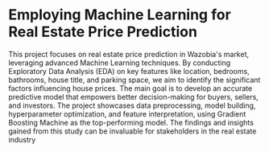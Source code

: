 
# Employing Machine Learning for Real Estate Price Prediction

This project focuses on real estate price prediction in Wazobia's market, leveraging advanced Machine Learning techniques. By conducting Exploratory Data Analysis (EDA) on key features like location, bedrooms, bathrooms, house title, and parking space, we aim to identify the significant factors influencing house prices. The main goal is to develop an accurate predictive model that empowers better decision-making for buyers, sellers, and investors. The project showcases data preprocessing, model building, hyperparameter optimization, and feature interpretation, using Gradient Boosting Machine as the top-performing model. The findings and insights gained from this study can be invaluable for stakeholders in the real estate industry